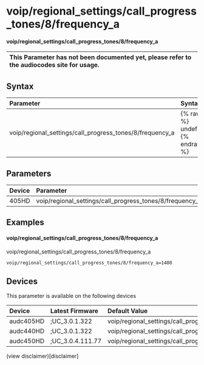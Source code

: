 ﻿---
description: voip/regional_settings/call_progress_tones/8/frequency_a
search: false
---

# voip/regional_settings/call_progress_tones/8/frequency_a

#### voip/regional_settings/call_progress_tones/8/frequency_a


| This Parameter has not been documented yet, please refer to the audiocodes site for usage.  |
| :--- |

## Syntax
| Parameter | Syntax |
| :--- | :--- |
|voip/regional_settings/call_progress_tones/8/frequency_a | {% raw %} undefined {% endraw %} |

## Parameters
|Device|Parameter|value|Description|
|:---|:---|:---|:---|
| 405HD | voip/regional_settings/call_progress_tones/8/frequency_a |  |  |

## Examples
#### voip/regional_settings/call_progress_tones/8/frequency_a

voip/regional_settings/call_progress_tones/8/frequency_a

```
voip/regional_settings/call_progress_tones/8/frequency_a=1400
```

## Devices
This parameter is available on the following devices

| Device | Latest Firmware | Default Value |
|:---|:---|:---|
| audc405HD | ;UC_3.0.1.322 | voip/regional_settings/call_progress_tones/8/frequency_a=1400 
| audc440HD | ;UC_3.0.1.322 | voip/regional_settings/call_progress_tones/8/frequency_a=1400 
| audc450HD | ;UC_3.0.4.111.77 | voip/regional_settings/call_progress_tones/8/frequency_a=1400 

(view disclaimer)[disclaimer]
